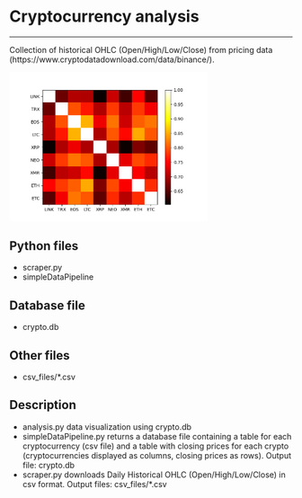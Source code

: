 <!DOCTYPE html>
<html lang="en">
<head>
    <meta charset="UTF-8">
</head>
<body>
    <h1> Cryptocurrency analysis </h1>
    <hr>
     <p> Collection of historical OHLC (Open/High/Low/Close) from pricing data (https://www.cryptodatadownload.com/data/binance/). </p>
<div class="row">
  <div class="column">
    <img src="Figure_4.png" alt="" style="width:70%">
  </div>
</div>
    <h2> Python files </h2>
  <ul>
      <li> scraper.py</li>
      <li> simpleDataPipeline</li>
  </ul>
    <h2> Database file</h2>
    <ul>
     <li>crypto.db </li>
    </ul>
     <h2> Other files</h2>
    <ul>
     <li>  csv_files/*.csv </li>
    </ul>
     <h2>Description</h2>
    <ul>
        <li> analysis.py data visualization using crypto.db</li>
        <li>  simpleDataPipeline.py returns a database file containing a table for each cryptocurrency (csv file) and a table with closing prices for each crypto (cryptocurrencies displayed as columns, closing prices as rows). Output file: crypto.db </li>
         <li> scraper.py downloads Daily Historical OHLC (Open/High/Low/Close) in csv format.
         Output files: csv_files/*.csv</li>
    </ul>
</body>


